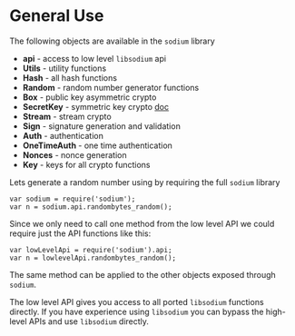 # General Use
The following objects are available in the `sodium` library

  * **api** - access to low level `libsodium` api
  * **Utils** - utility functions
  * **Hash** - all hash functions
  * **Random** - random number generator functions
  * **Box** - public key asymmetric crypto
  * **SecretKey** - symmetric key crypto [doc](./secretbox-low-level-api.md)
  * **Stream** - stream crypto
  * **Sign** - signature generation and validation
  * **Auth** - authentication
  * **OneTimeAuth** - one time authentication
  * **Nonces** - nonce generation
  * **Key** - keys for all crypto functions


Lets generate a random number using by requiring the full `sodium` library

    var sodium = require('sodium');
    var n = sodium.api.randombytes_random();

Since we only need to call one method from the low level API we could require just the API functions like this:

    var lowLevelApi = require('sodium').api;
  	var n = lowlevelApi.randombytes_random();
  	
The same method can be applied to the other objects exposed through `sodium`.

The low level API gives you access to all ported `libsodium` functions directly. If you have experience using `libsodium` you can bypass the high-level APIs and use `libsodium` directly.

